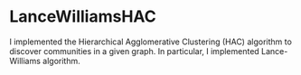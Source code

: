 # LanceWilliamsHAC

I implemented the Hierarchical Agglomerative Clustering (HAC) algorithm to discover communities in a given graph. In particular, I implemented Lance-Williams algorithm.
